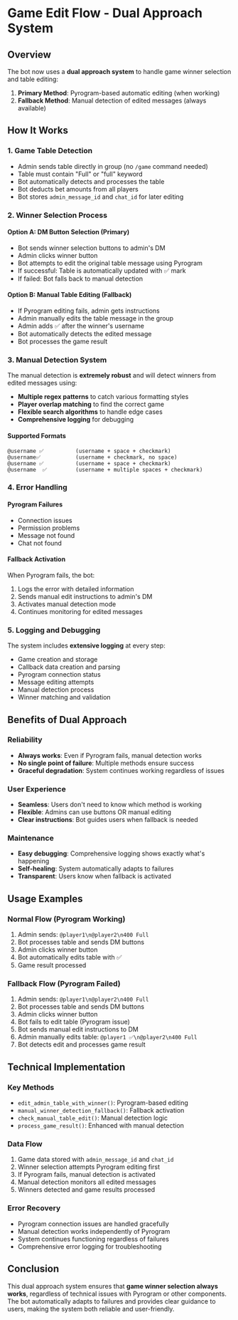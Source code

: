 # Game Edit Flow - Dual Approach System

## Overview
The bot now uses a **dual approach system** to handle game winner selection and table editing:

1. **Primary Method**: Pyrogram-based automatic editing (when working)
2. **Fallback Method**: Manual detection of edited messages (always available)

## How It Works

### 1. Game Table Detection
- Admin sends table directly in group (no `/game` command needed)
- Table must contain "Full" or "full" keyword
- Bot automatically detects and processes the table
- Bot deducts bet amounts from all players
- Bot stores `admin_message_id` and `chat_id` for later editing

### 2. Winner Selection Process

#### Option A: DM Button Selection (Primary)
- Bot sends winner selection buttons to admin's DM
- Admin clicks winner button
- Bot attempts to edit the original table message using Pyrogram
- If successful: Table is automatically updated with ✅ mark
- If failed: Bot falls back to manual detection

#### Option B: Manual Table Editing (Fallback)
- If Pyrogram editing fails, admin gets instructions
- Admin manually edits the table message in the group
- Admin adds ✅ after the winner's username
- Bot automatically detects the edited message
- Bot processes the game result

### 3. Manual Detection System

The manual detection is **extremely robust** and will detect winners from edited messages using:

- **Multiple regex patterns** to catch various formatting styles
- **Player overlap matching** to find the correct game
- **Flexible search algorithms** to handle edge cases
- **Comprehensive logging** for debugging

#### Supported Formats
```
@username ✅          (username + space + checkmark)
@username✅           (username + checkmark, no space)
@username ✅          (username + space + checkmark)
@username  ✅         (username + multiple spaces + checkmark)
```

### 4. Error Handling

#### Pyrogram Failures
- Connection issues
- Permission problems
- Message not found
- Chat not found

#### Fallback Activation
When Pyrogram fails, the bot:
1. Logs the error with detailed information
2. Sends manual edit instructions to admin's DM
3. Activates manual detection mode
4. Continues monitoring for edited messages

### 5. Logging and Debugging

The system includes **extensive logging** at every step:

- Game creation and storage
- Callback data creation and parsing
- Pyrogram connection status
- Message editing attempts
- Manual detection process
- Winner matching and validation

## Benefits of Dual Approach

### Reliability
- **Always works**: Even if Pyrogram fails, manual detection works
- **No single point of failure**: Multiple methods ensure success
- **Graceful degradation**: System continues working regardless of issues

### User Experience
- **Seamless**: Users don't need to know which method is working
- **Flexible**: Admins can use buttons OR manual editing
- **Clear instructions**: Bot guides users when fallback is needed

### Maintenance
- **Easy debugging**: Comprehensive logging shows exactly what's happening
- **Self-healing**: System automatically adapts to failures
- **Transparent**: Users know when fallback is activated

## Usage Examples

### Normal Flow (Pyrogram Working)
1. Admin sends: `@player1\n@player2\n400 Full`
2. Bot processes table and sends DM buttons
3. Admin clicks winner button
4. Bot automatically edits table with ✅
5. Game result processed

### Fallback Flow (Pyrogram Failed)
1. Admin sends: `@player1\n@player2\n400 Full`
2. Bot processes table and sends DM buttons
3. Admin clicks winner button
4. Bot fails to edit table (Pyrogram issue)
5. Bot sends manual edit instructions to DM
6. Admin manually edits table: `@player1 ✅\n@player2\n400 Full`
7. Bot detects edit and processes game result

## Technical Implementation

### Key Methods
- `edit_admin_table_with_winner()`: Pyrogram-based editing
- `manual_winner_detection_fallback()`: Fallback activation
- `check_manual_table_edit()`: Manual detection logic
- `process_game_result()`: Enhanced with manual detection

### Data Flow
1. Game data stored with `admin_message_id` and `chat_id`
2. Winner selection attempts Pyrogram editing first
3. If Pyrogram fails, manual detection is activated
4. Manual detection monitors all edited messages
5. Winners detected and game results processed

### Error Recovery
- Pyrogram connection issues are handled gracefully
- Manual detection works independently of Pyrogram
- System continues functioning regardless of failures
- Comprehensive error logging for troubleshooting

## Conclusion

This dual approach system ensures that **game winner selection always works**, regardless of technical issues with Pyrogram or other components. The bot automatically adapts to failures and provides clear guidance to users, making the system both reliable and user-friendly.
